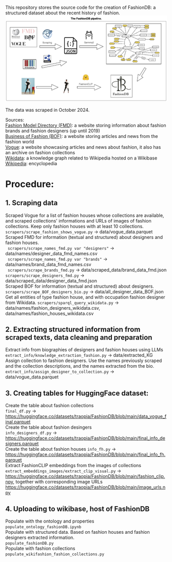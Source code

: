 This repository stores the source code for the creation of FashionDB: a structured dataset about the recent history of fashion.<br/>
![alt text](img/fashion_DB_pipeline.jpg)

The data was scraped in October 2024.<br/>

Sources: <br/>
[Fashion Model Directory (FMD)](https://www.fashionmodeldirectory.com): a website storing information about fashion brands and fashion designers (up until 2019)<br/>
[Business of Fashion (BOF)](https://www.businessoffashion.com): a website storing articles and news from the fashion world<br/>
[Vogue](https://www.vogue.com): a website showcasing articles and news about fashion, it also has an archive on fashion collections<br/>
[Wikidata](https://www.wikidata.org/wiki/Wikidata:Main_Page): a knowledge graph related to Wikipedia hosted on a Wikibase <br/>
[Wikipedia](https://en.wikipedia.org/wiki/Main_Page): encyclopedia<br/>

# Procedure:<br/>
## 1. Scraping data<br/>
Scraped Vogue for a list of fashion houses whose collections are available, and scraped collections' informations and URLs of images of fashion collections. Keep only fashion houses with at least 10 collections.<br/>
``` scrapers/scrape_fashion_shows_vogue.py ``` → data/vogue_data.parquet <br/>
Scraped FMD for information (textual and structured) about designers and fashion houses. <br/>
``` scrapers/scrape_names_fmd.py var "designers"``` →  data/names/designer_data_fmd_names.csv <br/>
``` scrapers/scrape_names_fmd.py var "brands"``` → data/names/brand_data_fmd_names.csv<br/>
``` scrapers/scrape_brands_fmd.py``` → data/scraped_data/brand_data_fmd.json <br/>
```scrapers/scrape_designers_fmd.py``` → data/scraped_data/designer_data_fmd.json <br/>
Scraped BOF for information (textual and structured) about designers. <br/>
```scrapers/scrape_BOF_designers_bio.py``` → data/all_designer_data_BOF.json <br/>
Get all entities of type fashion house, and with occupation fashion designer from Wikidata. 
```scrapers/sparql_query_wikidata.py``` → data/names/fashion_designers_wikidata.csv, data/names/fashion_houses_wikidata.csv


## 2. Extracting structured information from scraped texts, data cleaning and preparation <br/>
Extract info from biographies of designers and fashion houses using LLMs<br/>
```extract_info/knowledge_extraction_fashion.py``` → data/extracted_KG <br/>
Assign collection to fashion designers. Use the names previously scraped and the collection descriptions, and the names extracted from the bio. <br/>
```extract_info/assign_designer_to_collection.py``` → data/vogue_data.parquet<br/>


## 3. Creating tables for HuggingFace dataset: 
Create the table about fashion collections <br/>
```final_df.py``` → https://huggingface.co/datasets/traopia/FashionDB/blob/main/data_vogue_final.parquet <br/>
Create the table about fashion desingers<br/>
```info_designers_df.py```  → https://huggingface.co/datasets/traopia/FashionDB/blob/main/final_info_designers.parquet  <br/>
Create the table about fashion houses
```info_fh.py```  →  https://huggingface.co/datasets/traopia/FashionDB/blob/main/final_info_fh.parquet <br/>
Extract FashionCLIP embeddings from the images of collections<br/>
```extract_embeddings_images/extract_clip_visual.py``` → https://huggingface.co/datasets/traopia/FashionDB/blob/main/fashion_clip.npy, together with corresponding image URLs https://huggingface.co/datasets/traopia/FashionDB/blob/main/image_urls.npy  <br/>


## 4. Uploading to wikibase, host of FashionDB
Populate with the ontology and properties<br/>
```populate_ontology_fashionDB.ipynb``` <br/>
Populate with structured data. Based on fashion houses and fashion designers extracted information.<br/>
```populate_fashionDB.py``` <br/>
Populate with fashion collections<br/>
```populate_wikifashion_fashion_collections.py``` <br/>
